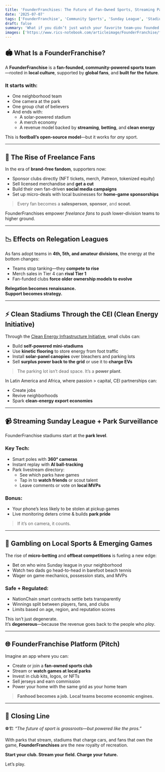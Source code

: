 ```yaml
---
title: 'FounderFranchises: The Future of Fan-Owned Sports, Streaming Parks, and Power-Positive Stadiums ⚽🏟️📲'
date: '2025-07-07'
tags: ['FounderFranchise', 'Community Sports', 'Sunday League', 'Stadium Infrastructure', 'Clean Energy Initiative']
draft: false
summary: 'What if you didn’t just watch your favorite team—you founded it? From free-roaming fans funding local clubs, to parks equipped with streaming cameras and clean-powered stadiums, the rise of FounderFranchises is reshaping the economics, ethics, and energy of sport.'
images: ['https://www.rics-notebook.com/articleimage/FounderFranchise/fanownedstadium.webp']
---
```


## 🏟️ What Is a FounderFranchise?

A **FounderFranchise** is a **fan-founded, community-powered sports team**—rooted in **local culture**, supported by **global fans**, and **built for the future**.

### It starts with:
- One neighborhood team  
- One camera at the park  
- One group chat of believers  
- And ends with:  
  - A solar-powered stadium  
  - A merch economy  
  - A revenue model backed by **streaming**, **betting**, and **clean energy**

This is **football’s open-source model**—but it works for *any* sport.

---

## 👥 The Rise of Freelance Fans

In the era of **brand-free fandom**, supporters now:

- Sponsor clubs directly (NFT tickets, merch, Patreon, tokenized equity)
- Sell licensed merchandise and **get a cut**  
- Build their own fan-driven **social media campaigns**  
- Set up micro-deals with local businesses for **home-game sponsorships**

> Every fan becomes a **salesperson**, **sponsor**, and **scout**.

FounderFranchises empower *freelance fans* to push lower-division teams to higher ground.

---

## 📉 Effects on Relegation Leagues

As fans adopt teams in **4th, 5th, and amateur divisions**, the energy at the bottom changes:

- Teams stop tanking—they **compete to rise**  
- Merch sales in Tier 4 can **rival Tier 1**  
- Fan-funded clubs **force older ownership models to evolve**

**Relegation becomes renaissance.**  
**Support becomes strategy.**

---

## ⚡ Clean Stadiums Through the CEI (Clean Energy Initiative)

Through the [Clean Energy Infrastructure Initiative](#), small clubs can:

- Build **self-powered mini-stadiums**  
- Use **kinetic flooring** to store energy from foot traffic  
- Install **solar-panel canopies** over bleachers and parking lots  
- Sell **surplus power back to the grid** or use it to **charge EVs**

> The parking lot isn’t dead space. It’s a **power plant**.

In Latin America and Africa, where passion > capital, CEI partnerships can:

- Create jobs  
- Revive neighborhoods  
- Spark **clean-energy export economies**

---

## 📹 Streaming Sunday League + Park Surveillance

FounderFranchise stadiums start at the **park level**.

### Key Tech:
- Smart poles with **360° cameras**  
- Instant replay with **AI ball-tracking**  
- Park livestream directory:  
  - See which parks have games  
  - Tap in to **watch friends** or scout talent  
  - Leave comments or vote on **local MVPs**

### Bonus:
- Your phone’s less likely to be stolen at pickup games  
- Live monitoring deters crime & builds **park pride**

> If it’s on camera, it counts.

---

## 🎲 Gambling on Local Sports & Emerging Games

The rise of **micro-betting** and **offbeat competitions** is fueling a new edge:

- Bet on who wins Sunday league in your neighborhood  
- Watch two dads go head-to-head in barefoot beach tennis  
- Wager on game mechanics, possession stats, and MVPs

### Safe + Regulated:
- NationChain smart contracts settle bets transparently  
- Winnings split between players, fans, and clubs  
- Limits based on age, region, and reputation scores

This isn’t just degenerate.  
It’s **degenerous**—because the revenue goes back to the people who *play*.

---

## 🌐 FounderFranchise Platform (Pitch)

Imagine an app where you can:

- Create or join a **fan-owned sports club**  
- Stream or **watch games at local parks**  
- Invest in club kits, logos, or NFTs  
- Sell jerseys and earn commission  
- Power your home with the same grid as your home team

> **Fanhood becomes a job.**
> **Local teams become economic engines.**

---

## 💬 Closing Line

⚽🏗️ *“The future of sport is grassroots—but powered like the pros.”*

With parks that stream, stadiums that charge cars, and fans that own the game, **FounderFranchises** are the new royalty of recreation.

**Start your club. Stream your field. Charge your future.**

Let’s play.
